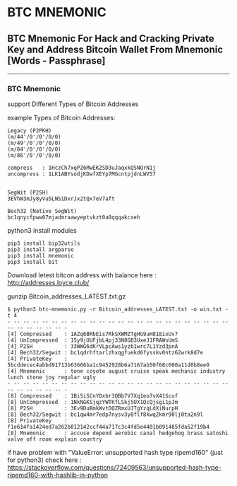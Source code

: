 # BTC MNEMONIC 
## BTC Mnemonic For Hack and Cracking Private Key and Address Bitcoin Wallet From Mnemonic [Words - Passphrase]
---

### BTC Mnemonic
support Different Types of Bitcoin Addresses

example Types of Bitcoin Addresses:
```
Legacy (P2PKH)
(m/44'/0'/0'/0/0)
(m/49'/0'/0'/0/0)
(m/84'/0'/0'/0/0)
(m/86'/0'/0'/0/0)

compress   : 1HczCh7xqPZ6MwEKZSD3uJaqxkQSNQrN1j
uncompress : 1LK1ABYsodjKDwfXEYp7MGcntpjdnLWV57


SegWit (P2SH)
3EVhW3mJy8yVu5LNSiDxrJx2tQx7eV7aft

Bech32 (Native SegWit)
bc1qnycfpww07mjadmraawyeptvkzt0a0qqqakcxeh
```

python3 install modules
```
pip3 install bip32utils
pip3 install argparse
pip3 install mnemonic
pip3 install bit
```
Download letest bitcon address with balance
here : http://addresses.loyce.club/

gunzip Bitcoin_addresses_LATEST.txt.gz

```
$ python3 btc-mnemonic.py -r Bitcoin_addresses_LATEST.txt -o win.txt -t 4
- -- -- -- -- -- -- -- -- -- -- -- -- -- -- -- -- -- -- -- -- -- -- -- -- -- -- -- -- -- -
[4] Compressed    : 1AZq6BRbEis7RkSXWMZTgHG9uH818ixUv7
[4] UnCompressed  : 15y9jUUFjbL4pj33N8GB3UxeJ1FRAWsUmS 
[4] P2SH          : 33WWG6dKrVLpcAws1yzb1wrc7L1Yzd3pnA
[4] Bech32/Segwit : bc1qdrhftarlzhxqgfuekd6fysskv0ntz62wrk8d7e
[4] PrivateKey    : 5bcddecec4abbd91713b63666ba1c9452928b6a7167ab50f68c600a11d0b8ee0
[4] Mnemonic      : tone coyote august cruise speak mechanic industry lunch stone joy regular ugly
- -- -- -- -- -- -- -- -- -- -- -- -- -- -- -- -- -- -- -- -- -- -- -- -- -- -- -- -- -- -
[8] Compressed    : 1Bi5iSCnYDxbr3QBb7V7Xq1eo7vX41Scuf
[8] UnCompressed  : 1NkNGKSjqzYWTKfLSkj5UX1QcQjsgi1pJm 
[8] P2SH          : 3Ev9DuBmkWvtDQZRmxUJTgYzqLdXiNurpH
[8] Bech32/Segwit : bc1qw4mr7edp7nysv3y8flf8kwq2kmr90lj0ta2n9l
[8] PrivateKey    : f1e614fa1424ed7a262b812142ccf44a717c3c4fd5e4401b091485fda52f19b4
[8] Mnemonic      : accuse depend aerobic canal hedgehog brass satoshi valve off room explain country
```

if have problem with "ValueError: unsupported hash type ripemd160" (just for python3)
check here : https://stackoverflow.com/questions/72409563/unsupported-hash-type-ripemd160-with-hashlib-in-python


